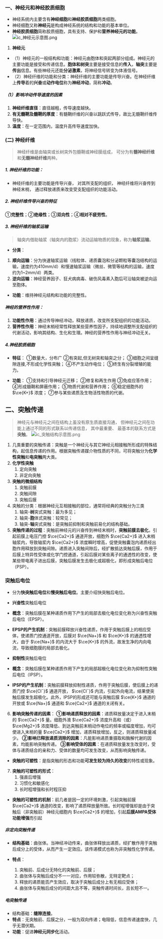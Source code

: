 ### 一、神经元和神经胶质细胞
   
- 神经系统内主要含有**神经细胞**和**神经胶质细胞**两类细胞。
- 神经细胞又称**神经元**是构成神经系统的结构和功能的基本单位。
- **神经胶质细胞**简称胶质细胞，具有支持、保护和**营养神经元的功能**。
![ic_神经元示意图.png](https://blog-1303144804.cos.ap-guangzhou.myqcloud.com/img/202311211602445.png)
1. **神经元**
- （1）神经元的一般结构和功能：神经元由胞体和突起两部分组成。神经元的主要功能是接受和传递信息。**胞体和树突**主要是接受信息的**传入**，**轴突**主要是**传出**信息。有些神经元还能**分泌激素**，将神经信号转变为体液信号。
- （2）神经纤维的功能和分类：神经纤维的主要功能是传导兴奋。在神经纤维上**传导**着的**兴奋**或**动作电位**称为**神经冲动**，简称**冲动**。
##### （1）影响冲动传导速度的因素
1. **神经纤维直径**：直径越粗，传导速度越快。
2. **有无髓鞘及髓鞘的厚度**：有髓鞘纤维的兴奋以跳跃式传导，故比无髓鞘纤维传导快。
3. **温度**：在一定范围内，温度升高传导速度加快。


### (二) 神经纤维
>神经纤维是由轴突或长树突外包髓鞘或神经膜组成， 可分为有**髓神经纤维**和**无髓神经纤维**两种。

##### 1. **神经纤维的功能**：
- 神经纤维的主要功能是传导兴奋， 对其所支配的组织， 神经纤维将兴奋传到神经末梢， 通过释放递质来改变受支配组织的功能活动。
##### 2. 神经纤维传导兴奋的特征
①**完整性**；②**绝缘性**；③**双向性**；④**相对不疲劳性**。

##### 3. 神经纤维的轴浆运输
>轴突内借助轴浆（轴突内的胞浆）流动运输物质的现象，称为**轴浆运输**。

- **分类**：
1. **顺向运输**：分为快速轴浆运输（线粒体、递质囊泡和分泌颗粒等囊泡结构的运输，速度约为410mm/d）和慢速轴浆运输（微丝、微管等结构的运输，速度约为1\~2mm/d）两类。
2. **逆向运输**：神经营养因子、狂犬病病毒、破伤风毒素入胞后可沿轴突被逆向运至胞体。
- **功能**：维持神经元结构和功能的完整性。

##### 神经的营养性作用：
1. **功能性作用**：通过传导神经冲动，释放递质，改变所支配组织的功能活动。
2. **营养性作用**：神经末梢经常性释放某些营养性因子，持续地调整所支配组织的代谢活动，影响其结构、生化和生理。神经的营养性作用与神经冲动无关。

##### 4.神经胶质细胞

- **特征**：
①数量大，分布广
②有突起,但无树突和轴突之分；
③细胞之间呈缝隙连接,不形成化学性突触；
④不产生动作电位；
⑤终生有分裂增殖的能力。

- **功能**：
①支持和引导神经元迁移；
②修复和再生作用
③免疫应答作用；
④形成髓鞘和屏蔽作用；
⑤物质代谢和营养作用；
⑥稳定细胞外的 $\ce{K+}$ 浓度；
⑦参与某些递质及生物活性物质的代谢。

## 二、突触传递
> 神经元与神经元之间在结构上虽没有原生质直接沟通， 但神经元之间在功能上通过不同的形式联系以传递信息， 其中最重要、 最基本的联系方式是**突触**。
![ic_突触结构示意图.png](https://blog-1303144804.cos.ap-guangzhou.myqcloud.com/img/202311211910452.png)
1. 几类重要的突触传递：突触是一个神经元与其它神经元相接触所形成的特殊结构，起信息传递的作用。根据突触传递媒介物性质的不同，可将突触分为**化学性突触**和**电突触**两大类。
2. **化学性突触**
	1. 定向突触
	2. 非定向突触
3. **突触的微细结构**
	1. 突触前膜
	2. 突触间隙
	3. 突触后膜
4. 突触的分类：根据神经元互相接触的部位，通常将经典的突触分为三类
	1. 轴突-**树**突式突触：最为多见；
	2. 轴突-**胞**体式突触：较常见；
	3. 轴突-**轴**突式突触：是突触前抑制和突触前易化的结构基础。
5. **突触传递的过程**：突触前神经元的兴奋传到神经末梢时，**突触前膜去极化**，引起前膜上电压门控 $\ce{Ca2+}$ 通道开放，细胞外 $\ce{Ca2+}$ 进入末梢轴浆内，导致轴浆内 $\ce{Ca2+}$ 浓度瞬时增高，促使突触囊泡内递质经出胞作用释放到突触间隙。递质进入突触间隙后，经扩散抵达突触后膜，作用于后膜上特异性受体或化学门控通道，引起后膜对某些离子的通透性的改变，使某些带电离子进出后膜，突触后膜发生去极化或超极化，即形成突触后电位（PSP）。

### **突触后电位**
- 分为**快突触后电位**和**慢突触后电位**。主要介绍快突触后电位。
- **兴奋性**突触后电位
- **概念**：突触后膜在某种递质作用下产生的局部去极化电位变化称为兴奋性突触后电位（EPSP）。

- **EPSP的产生机制**：突触前膜释放兴奋性递质，作用于突触后膜上的相应受体，使递质门控通道开放，后膜对 $\ce{Na+}$ 和 $\ce{K+}$ 的通透性增大，由于 $\ce{Na+}$ 的内流大于 $\ce{K+}$ 的外流，故发生净的内向电流，导致细胞膜的局部去极化。

- **抑制性**突触后电位
- **概念**：突触后膜在某种递质作用下产生的局部超极化电位变化称为抑制性突触后电位（IPSP）。
- **IPSP的产生机制**：突触前膜释放抑制性递质，作用于突触后膜，使后膜上的递质门控 $\ce{Cl¯}$ 通道开放， $\ce{Cl¯}$ 内流，引起外向电流，结果使突触后膜发生超极化。此外，IPSP的形成还可能与突触后膜 $\ce{K+}$ 通道的开放或 $\ce{Na+}$ 通道和 $\ce{Ca2+}$ 通道的关闭有关。

6. **影响突触传递的因素**：
**①影响递质释放的因素**：递质释放量决定于进入末梢的 $\ce{Ca2+}$ 量。细胞外液 $\ce{Ca2+}$ 浓度升高和（或） $\ce{Mg2+}$ 浓度降低、到达突触前末梢动作电位的频率或幅度增加，均可使进入末梢的量 $\ce{Ca2+}$ 增加，递质释放增加，反之，则递质释放量减少。
**②影响已释放递质消除的因素**：凡能影响递质重摄取和酶解代谢的因素，均能影响突触传递。
**③影响受体的因素**：在递质释放量发生改变时，受体与递质结合的亲和力、受体的数量均可发生改变，从而影响突触传递。

- **突触的可塑性**：是指突触的形态和功能**可发生较为持久的改变**的特性或现象。

7. **突触的可塑性的形式**：
	1. 强直后增强
	2. 习惯化和敏感化
	3. 长时程增强和长时程压抑
- **突触的可塑性的机制**：前几者是因一定的环境刺激，引起突触前膜 $\ce{Ca2+}$ 通道的改变，影响了递质释放量所致。长时程增强却是由于突触后（非突触前）神经元细胞内 $\ce{Ca2+}$ 的增加，引起**后膜AMPA受体功能增强**而引起

##### 非定向突触传递

- **结构基础**：曲张体。当神经冲动传来，曲张体释放出递质，经扩散作用于突触后成分上的受体，从而产生一定效应。该传递模式也称为非突触性化学传递。

- **特点**：
	1. 突触前、后成分无特化的突触前、后膜；
	2. 曲张体与突触后成分不一一对应，作用较弥散，无特定靶点；
	3. 释放的递质能否产生效应，取决于突触后成分上有无相应受体；
	4. 曲张体与突触后成分的间距大且不等，突触传递时间长，且长短不一。

##### 电突触传递

- 结构基础：**缝隙连接**。
- **特点**：无突触前、后膜之分，一般为双向传递；电阻低，信息传递速度快，几乎无潜伏期。
- **功能**：促进**神经元同步化**活动。 